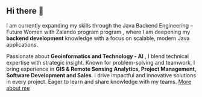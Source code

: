 ## Hi there 👋

I am currently expanding my skills through the Java Backend Engineering – Future Women with Zalando program program , where I am deepening my **backend development** knowledge with a focus on scalable, modern Java applications.

Passionate about **Geoinformatics and Technology - AI** , I blend technical expertise with strategic insight. Known for problem-solving and teamwork, I bring experience in **GIS & Remote Sensing Analytics, Project Management, Software Development and Sales**. I drive impactful and innovative solutions in every project. Eager to learn and share knowledge with my teams. <a href="https://linda-ochwada.netlify.app/" target="_blank">More about me</a>




<!--
[More about me](https://linda-ochwada.netlify.app/)

Check out my portfolio <a href="https://ochwada.github.io" target="_blank">Ochwada.linda</a>.




**Ochwada/ochwada** is a ✨ _special_ ✨ repository because its `README.md` (this file) appears on your GitHub profile.

Here are some ideas to get you started:

- 🔭 I’m currently working on ...
- 🌱 I’m currently learning ...
- 👯 I’m looking to collaborate on ...
- 🤔 I’m looking for help with ...
- 💬 Ask me about ...
- 📫 How to reach me: ...
- 😄 Pronouns: ...
- ⚡ Fun fact: ...
-->
